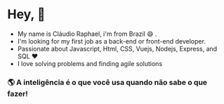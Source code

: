# Hey, 👋 

* My name is Cláudio Raphael, i'm from Brazil 😄 .
* I'm looking for my first job as a back-end or front-end developer.
* Passionate about Javascript, Html, CSS, Vuejs, Nodejs, Express, and SQL ❤️ 
* I love solving problems and finding agile solutions


### 🌎 A inteligência é o que você usa quando não sabe o que fazer!
